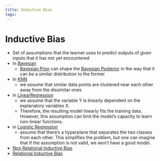 ```yaml
---
title: Inductive Bias
tags:
---
```


# Inductive Bias
- Set of assumptions that the learner uses to predict outputs of given inputs that it has not yet encountered
- In [Bayesian](Bayesian.md)
	- [Bayesian Prior](Bayesian%20Prior.md) can shape the [Bayesian Posterior](Bayesian%20Posterior.md) in the way that it can be a similar distribution to the former
- In [KNN](KNN)
	- we assume that similar data points are clustered near each other away from the dissimilar ones
- in [LinearRegression](LinearRegression.md)
	- we assume that the variable Y is linearly dependent on the explanatory variables X.
	- Therefore, the resulting model linearly fits the training data. However, this assumption can limit the model’s capacity to learn non-linear functions.
- in [Logistic Regression](Logistic%20Regression)
	- assume that there’s a hyperplane that separates the two classes from each other. This simplifies the problem, but one can imagine that if the assumption is not valid, we won’t have a good model.
- [Non Relational Inductive Bias](Non%20Relational%20Inductive%20Bias.md)
- [Relational Inductive Bias](Relational%20Inductive%20Bias.md)








































